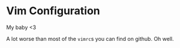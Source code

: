 # Vim Configuration

My baby <3

A lot worse than most of the `vimrc`s you can find on github. Oh well.
